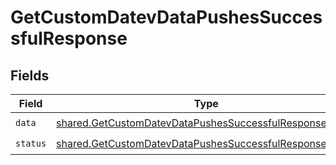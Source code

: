 # GetCustomDatevDataPushesSuccessfulResponse


## Fields

| Field                                                                                                                              | Type                                                                                                                               | Required                                                                                                                           | Description                                                                                                                        |
| ---------------------------------------------------------------------------------------------------------------------------------- | ---------------------------------------------------------------------------------------------------------------------------------- | ---------------------------------------------------------------------------------------------------------------------------------- | ---------------------------------------------------------------------------------------------------------------------------------- |
| `data`                                                                                                                             | [shared.GetCustomDatevDataPushesSuccessfulResponseData](../../models/shared/getcustomdatevdatapushessuccessfulresponsedata.md)     | :heavy_check_mark:                                                                                                                 | N/A                                                                                                                                |
| `status`                                                                                                                           | [shared.GetCustomDatevDataPushesSuccessfulResponseStatus](../../models/shared/getcustomdatevdatapushessuccessfulresponsestatus.md) | :heavy_check_mark:                                                                                                                 | N/A                                                                                                                                |